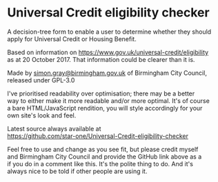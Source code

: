 # Universal Credit eligibility checker

A decision-tree form to enable a user to determine whether they should   
apply for Universal Credit or Housing Benefit.                           
                                                                          
Based on information on https://www.gov.uk/universal-credit/eligibility  
as at 20 October 2017. That information could be clearer than it is.     
                                                                          
Made by simon.gray@birmingham.gov.uk of Birmingham City Council,         
released under GPL-3.0                                                   
                                                                          
I've prioritised readability over optimisation; there may be a better    
way to either make it more readable and/or more optimal. It's of course  
a bare HTML/JavaScript rendition, you will style accordingly for your    
own site's look and feel.                                                
                                                                          
Latest source always available at                                        
https://github.com/star-one/Universal-Credit-eligibility-checker         
                                                                          
Feel free to use and change as you see fit, but please credit myself     
and Birmingham City Council and provide the GitHub link above as a       
if you do in a comment like this. It's the polite thing to do. And it's  
always nice to be told if other people are using it.                     
